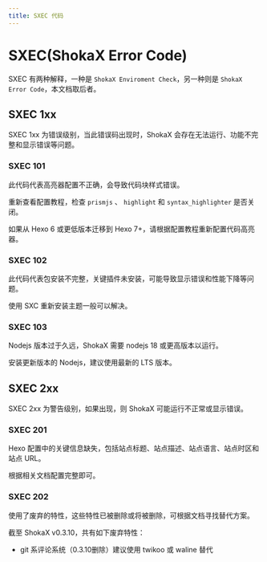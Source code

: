 ```yaml
---
title: SXEC 代码
---
```


# SXEC(ShokaX Error Code)

SXEC 有两种解释，一种是 `ShokaX Enviroment Check`，另一种则是 `ShokaX Error Code`，本文档取后者。

## SXEC 1xx

SXEC 1xx 为错误级别，当此错误码出现时，ShokaX 会存在无法运行、功能不完整和显示错误等问题。

### SXEC 101

此代码代表高亮器配置不正确，会导致代码块样式错误。

重新查看配置教程，检查 `prismjs` 、 `highlight` 和 `syntax_highlighter` 是否关闭。

如果从 Hexo 6 或更低版本迁移到 Hexo 7+，请根据配置教程重新配置代码高亮器。

### SXEC 102

此代码代表包安装不完整，关键插件未安装，可能导致显示错误和性能下降等问题。

使用 SXC 重新安装主题一般可以解决。

### SXEC 103

Nodejs 版本过于久远，ShokaX 需要 nodejs 18 或更高版本以运行。

安装更新版本的 Nodejs，建议使用最新的 LTS 版本。

## SXEC 2xx

SXEC 2xx 为警告级别，如果出现，则 ShokaX 可能运行不正常或显示错误。

### SXEC 201

Hexo 配置中的关键信息缺失，包括站点标题、站点描述、站点语言、站点时区和站点 URL。

根据相关文档配置完整即可。

### SXEC 202

使用了废弃的特性，这些特性已被删除或将被删除，可根据文档寻找替代方案。

截至 ShokaX v0.3.10，共有如下废弃特性：

- git 系评论系统（0.3.10删除）建议使用 twikoo 或 waline 替代
